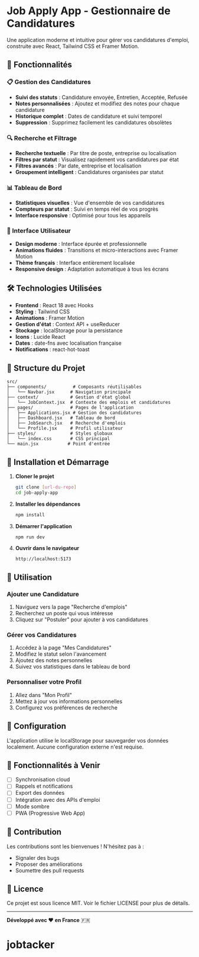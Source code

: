# Job Apply App - Gestionnaire de Candidatures

Une application moderne et intuitive pour gérer vos candidatures d'emploi, construite avec React, Tailwind CSS et Framer Motion.

## 🚀 Fonctionnalités

### 📋 Gestion des Candidatures
- **Suivi des statuts** : Candidature envoyée, Entretien, Acceptée, Refusée
- **Notes personnalisées** : Ajoutez et modifiez des notes pour chaque candidature
- **Historique complet** : Dates de candidature et suivi temporel
- **Suppression** : Supprimez facilement les candidatures obsolètes

### 🔍 Recherche et Filtrage
- **Recherche textuelle** : Par titre de poste, entreprise ou localisation
- **Filtres par statut** : Visualisez rapidement vos candidatures par état
- **Filtres avancés** : Par date, entreprise et localisation
- **Groupement intelligent** : Candidatures organisées par statut

### 📊 Tableau de Bord
- **Statistiques visuelles** : Vue d'ensemble de vos candidatures
- **Compteurs par statut** : Suivi en temps réel de vos progrès
- **Interface responsive** : Optimisé pour tous les appareils

### 🎨 Interface Utilisateur
- **Design moderne** : Interface épurée et professionnelle
- **Animations fluides** : Transitions et micro-interactions avec Framer Motion
- **Thème français** : Interface entièrement localisée
- **Responsive design** : Adaptation automatique à tous les écrans

## 🛠️ Technologies Utilisées

- **Frontend** : React 18 avec Hooks
- **Styling** : Tailwind CSS
- **Animations** : Framer Motion
- **Gestion d'état** : Context API + useReducer
- **Stockage** : localStorage pour la persistance
- **Icons** : Lucide React
- **Dates** : date-fns avec localisation française
- **Notifications** : react-hot-toast

## 📁 Structure du Projet

```
src/
├── components/          # Composants réutilisables
│   └── Navbar.jsx      # Navigation principale
├── context/            # Gestion d'état global
│   └── JobContext.jsx  # Contexte des emplois et candidatures
├── pages/              # Pages de l'application
│   ├── Applications.jsx # Gestion des candidatures
│   ├── Dashboard.jsx   # Tableau de bord
│   ├── JobSearch.jsx   # Recherche d'emplois
│   └── Profile.jsx     # Profil utilisateur
├── styles/             # Styles globaux
│   └── index.css       # CSS principal
└── main.jsx           # Point d'entrée
```

## 🚀 Installation et Démarrage

1. **Cloner le projet**
   ```bash
   git clone [url-du-repo]
   cd job-apply-app
   ```

2. **Installer les dépendances**
   ```bash
   npm install
   ```

3. **Démarrer l'application**
   ```bash
   npm run dev
   ```

4. **Ouvrir dans le navigateur**
   ```
   http://localhost:5173
   ```

## 📱 Utilisation

### Ajouter une Candidature
1. Naviguez vers la page "Recherche d'emplois"
2. Recherchez un poste qui vous intéresse
3. Cliquez sur "Postuler" pour ajouter à vos candidatures

### Gérer vos Candidatures
1. Accédez à la page "Mes Candidatures"
2. Modifiez le statut selon l'avancement
3. Ajoutez des notes personnelles
4. Suivez vos statistiques dans le tableau de bord

### Personnaliser votre Profil
1. Allez dans "Mon Profil"
2. Mettez à jour vos informations personnelles
3. Configurez vos préférences de recherche

## 🔧 Configuration

L'application utilise le localStorage pour sauvegarder vos données localement. Aucune configuration externe n'est requise.

## 🎯 Fonctionnalités à Venir

- [ ] Synchronisation cloud
- [ ] Rappels et notifications
- [ ] Export des données
- [ ] Intégration avec des APIs d'emploi
- [ ] Mode sombre
- [ ] PWA (Progressive Web App)

## 🤝 Contribution

Les contributions sont les bienvenues ! N'hésitez pas à :
- Signaler des bugs
- Proposer des améliorations
- Soumettre des pull requests

## 📄 Licence

Ce projet est sous licence MIT. Voir le fichier LICENSE pour plus de détails.

---

**Développé avec ❤️ en France** 🇫🇷
# jobtacker
